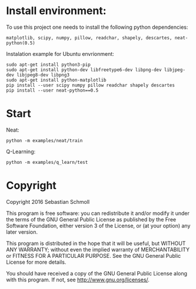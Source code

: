 # Install environment:

To use this project one needs to install the following python dependencies:
```
matplotlib, scipy, numpy, pillow, readchar, shapely, descartes, neat-python(0.5)
```

Instalation example for Ubuntu envrionment:
```
sudo apt-get install python3-pip
sudo apt-get install python-dev libfreetype6-dev libpng-dev libjpeg-dev libjpeg8-dev libpng3
sudo apt-get install python-matplotlib
pip install --user scipy numpy pillow readchar shapely descartes
pip install --user neat-python==0.5
```


# Start

Neat:
```
python -m examples/neat/train
```

Q-Learning:
```
python -m examples/q_learn/test
```


# Copyright
Copyright 2016 Sebastian Schmoll

This program is free software: you can redistribute it and/or modify
it under the terms of the GNU General Public License as published by
the Free Software Foundation, either version 3 of the License, or
(at your option) any later version.

This program is distributed in the hope that it will be useful,
but WITHOUT ANY WARRANTY; without even the implied warranty of
MERCHANTABILITY or FITNESS FOR A PARTICULAR PURPOSE.  See the
GNU General Public License for more details.

You should have received a copy of the GNU General Public License
along with this program.  If not, see <http://www.gnu.org/licenses/>.
